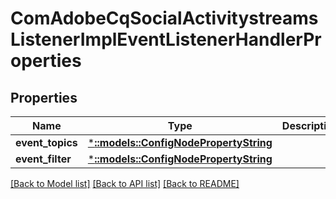 # ComAdobeCqSocialActivitystreamsListenerImplEventListenerHandlerProperties

## Properties
Name | Type | Description | Notes
------------ | ------------- | ------------- | -------------
**event_topics** | [***::models::ConfigNodePropertyString**](configNodePropertyString.md) |  | [optional] 
**event_filter** | [***::models::ConfigNodePropertyString**](configNodePropertyString.md) |  | [optional] 

[[Back to Model list]](../README.md#documentation-for-models) [[Back to API list]](../README.md#documentation-for-api-endpoints) [[Back to README]](../README.md)


